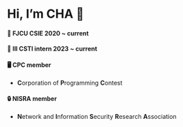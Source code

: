 # Hi, I’m CHA 🍵

#### 🏫 FJCU CSIE 2020 ~ current

#### 💼 III CSTI intern 2023 ~ current

#### 🖥️ CPC member

- **C**orporation of **P**rogramming **C**ontest

#### 🔒️ NISRA member

- **N**etwork and **I**nformation **S**ecurity **R**esearch **A**ssociation
